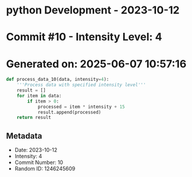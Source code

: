 ﻿# python Development - 2023-10-12
# Commit #10 - Intensity Level: 4
# Generated on: 2025-06-07 10:57:16
```python
def process_data_10(data, intensity=4):
    '''Process data with specified intensity level'''
    result = []
    for item in data:
        if item > 0:
            processed = item * intensity + 15
            result.append(processed)
    return result
```
## Metadata
- Date: 2023-10-12
- Intensity: 4
- Commit Number: 10
- Random ID: 1246245609
